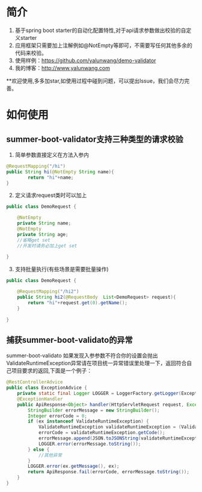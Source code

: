 # 简介
1. 基于spring boot starter的自动化配置特性,对于api请求参数做出校验的自定义starter
2. 应用框架只需要加上注解例如@NotEmpty等即可，不需要写任何其他多余的代码来校验。
3. 使用样例：https://github.com/yalunwang/demo-validator
4. 我的博客：http://www.yalunwang.com

**欢迎使用,多多加star,如使用过程中碰到问题，可以提出Issue，我们会尽力完善。

# 如何使用
## summer-boot-validator支持三种类型的请求校验

1. 简单参数直接定义在方法入参内

```java
@RequestMapping("/hi")
public String hi(@NotEmpty String name){
        return "hi"+name;
}
```

2. 定义请求request类时可以加上

```java
public class DemoRequest {

    @NotEmpty
    private String name;
    @NotEmpty
    private String age;
    //省略get set
    //开发时请务必加上get set
   
}
```
3. 支持批量执行(有些场景是需要批量操作)

```java
public class DemoRequest {

    @RequestMapping("/hi2")
    public String hi2(@RequestBody  List<DemoRequest> request){
        return "hi"+request.get(0).getName();
    }
   
}
```
## 捕获summer-boot-validato的异常
summer-boot-validato 如果发现入参参数不符合你的设置会抛出ValidateRuntimeException异常请在项目统一异常错误里处理一下，返回符合自己项目要求的返回,下面是一个例子：
```java
@RestControllerAdvice
public class ExceptionAdvice {
    private static final Logger LOGGER = LoggerFactory.getLogger(ExceptionAdvice.class);
    @ExceptionHandler
    public ApiResponse<Object> handler(HttpServletRequest request, Exception ex) {
        StringBuilder errorMessage = new StringBuilder();
        Integer errorCode = 0;
        if (ex instanceof ValidateRuntimeException) {
            ValidateRuntimeException validateRuntimeException = (ValidateRuntimeException) ex;
            errorCode = validateRuntimeException.getCode();
            errorMessage.append(JSON.toJSONString(validateRuntimeException.getFailedReason()));
            LOGGER.error(errorMessage.toString());
        } else {
            //其他异常
        }
        LOGGER.error(ex.getMessage(), ex);
        return ApiResponse.fail(errorCode, errorMessage.toString());
    }
}
```

